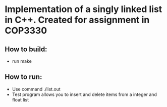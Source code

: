 # Implementation of a singly linked list in C++. Created for assignment in COP3330

## How to build:
- run make

## How to run:
- Use command ./list.out
- Test program allows you to insert and delete items from a integer and float list

